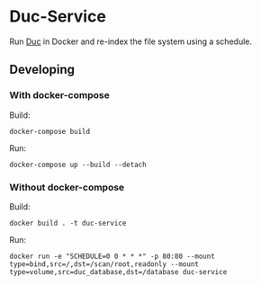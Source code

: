 # Duc-Service
Run [Duc](https://duc.zevv.nl/) in Docker and re-index the file system using a schedule.

## Developing

### With docker-compose
Build:
```
docker-compose build
```

Run:
```
docker-compose up --build --detach
```

### Without docker-compose
Build:
```
docker build . -t duc-service
```

Run:
```
docker run -e "SCHEDULE=0 0 * * *" -p 80:80 --mount type=bind,src=/,dst=/scan/root,readonly --mount type=volume,src=duc_database,dst=/database duc-service
```
